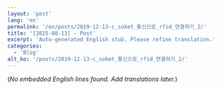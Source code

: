 ```yaml
---
layout: 'post'
lang: 'en'
permalink: '/en/posts/2019-12-13-c_soket_통신으로_rfid_연결하기_2/'
title: '[2025-08-13] - Post'
excerpt: 'Auto-generated English stub. Please refine translation.'
categories:
  - 'Blog'
alt_ko: '/posts/2019-12-13-c_soket_통신으로_rfid_연결하기_2/'
---
```


(*No embedded English lines found. Add translations later.*)
